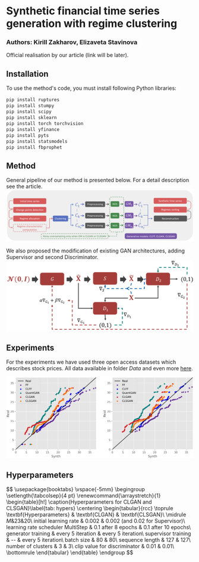 # Synthetic financial time series generation with regime clustering
### Authors: Kirill Zakharov, Elizaveta Stavinova

Official realisation by our article (link will be later).
## Installation
To use the method's code, you must install following Python libraries:
```
pip install ruptures
pip install stumpy
pip install scipy
pip install sklearn
pip install torch torchvision
pip install yfinance
pip install pyts
pip install statsmodels
pip install fbprophet
```


## Method
General pipeline of our method is presented below. For a detail description see the article.
![Pipeline](https://github.com/kirillzx/CLSGAN/blob/main/images/pipeline_V3-1.png)

We also proposed the modification of existing GAN architectures, adding Supervisor and second Discriminator.
![CLSGAN](https://github.com/kirillzx/CLSGAN/blob/main/images/CLS-GAN_Pipeline-1.png)

## Experiments
For the experiments we have used three open access datasets which describes stock prices. All data available in folder *Data* and even more [here](https://www.kaggle.com/datasets/borismarjanovic/price-volume-data-for-all-us-stocks-etfs).


![This is an image](https://github.com/kirillzx/CLSGAN/blob/main/images/Local_Extr_fisi.png)


## Hyperparameters

$$
\usepackage{booktabs}
\vspace{-5mm}
\begingroup
\setlength{\tabcolsep}{4 pt}
\renewcommand{\arraystretch}{1} 
\begin{table}[h!]
\caption{Hyperparameters for CLGAN and CLSGAN}\label{tab: hypers}
\centering
\begin{tabular}{rcc}
    \toprule
    \textbf{Hyperparameters} & \textbf{CLGAN} & \textbf{CLSGAN}\\
    \midrule
    $M$&23&20\\
    initial learning rate & 0.002 & 0.002 (and 0.02 for Supervisor)\\
    learning rate scheduler MultiStep & 0.1 after 8 epochs & 0.1 after 10 epochs\\
    generator training & every 5 iteration & every 5 iteration\\
    supervisor training & -- & every 5 iteration\\
    batch size & 80 & 80\\
    sequence length & 127 & 127\\
    number of clusters & 3 & 3\\
    clip value for discriminator & 0.01 & 0.01\\
    \bottomrule
\end{tabular}
\end{table}
\endgroup
$$
